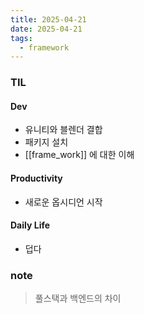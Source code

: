 ```yaml
---
title: 2025-04-21
date: 2025-04-21
tags:
  - framework
---
```

### TIL
#### Dev
- 유니티와 블렌더 결합
- 패키지 설치
- [[frame_work]] 에 대한 이해
#### Productivity
- 새로운 옵시디언 시작
#### Daily Life
- 덥다

### note
> 풀스택과 백엔드의 차이
> 
